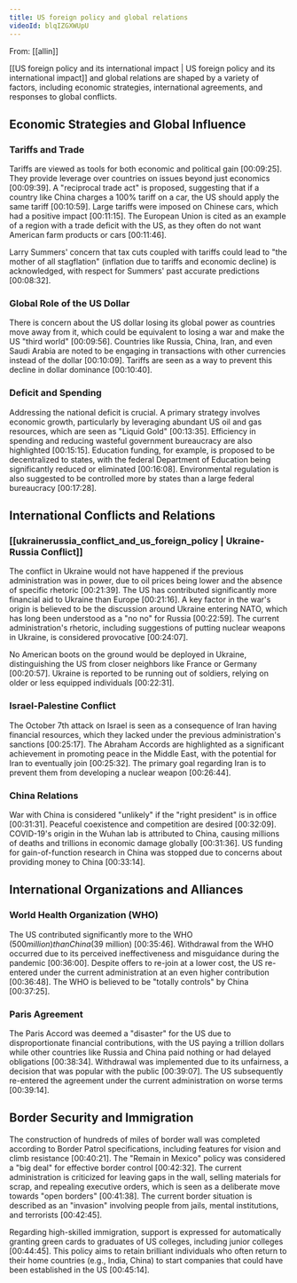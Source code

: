 ```yaml
---
title: US foreign policy and global relations
videoId: blqIZGXWUpU
---
```


From: [[allin]] <br/> 

[[US foreign policy and its international impact | US foreign policy and its international impact]] and global relations are shaped by a variety of factors, including economic strategies, international agreements, and responses to global conflicts.

## Economic Strategies and Global Influence

### Tariffs and Trade
Tariffs are viewed as tools for both economic and political gain <a class="yt-timestamp" data-t="00:09:25">[00:09:25]</a>. They provide leverage over countries on issues beyond just economics <a class="yt-timestamp" data-t="00:09:39">[00:09:39]</a>. A "reciprocal trade act" is proposed, suggesting that if a country like China charges a 100% tariff on a car, the US should apply the same tariff <a class="yt-timestamp" data-t="00:10:59">[00:10:59]</a>. Large tariffs were imposed on Chinese cars, which had a positive impact <a class="yt-timestamp" data-t="00:11:15">[00:11:15]</a>. The European Union is cited as an example of a region with a trade deficit with the US, as they often do not want American farm products or cars <a class="yt-timestamp" data-t="00:11:46">[00:11:46]</a>.

Larry Summers' concern that tax cuts coupled with tariffs could lead to "the mother of all stagflation" (inflation due to tariffs and economic decline) is acknowledged, with respect for Summers' past accurate predictions <a class="yt-timestamp" data-t="00:08:32">[00:08:32]</a>.

### Global Role of the US Dollar
There is concern about the US dollar losing its global power as countries move away from it, which could be equivalent to losing a war and make the US "third world" <a class="yt-timestamp" data-t="00:09:56">[00:09:56]</a>. Countries like Russia, China, Iran, and even Saudi Arabia are noted to be engaging in transactions with other currencies instead of the dollar <a class="yt-timestamp" data-t="00:10:09">[00:10:09]</a>. Tariffs are seen as a way to prevent this decline in dollar dominance <a class="yt-timestamp" data-t="00:10:40">[00:10:40]</a>.

### Deficit and Spending
Addressing the national deficit is crucial. A primary strategy involves economic growth, particularly by leveraging abundant US oil and gas resources, which are seen as "Liquid Gold" <a class="yt-timestamp" data-t="00:13:35">[00:13:35]</a>. Efficiency in spending and reducing wasteful government bureaucracy are also highlighted <a class="yt-timestamp" data-t="00:15:15">[00:15:15]</a>. Education funding, for example, is proposed to be decentralized to states, with the federal Department of Education being significantly reduced or eliminated <a class="yt-timestamp" data-t="00:16:08">[00:16:08]</a>. Environmental regulation is also suggested to be controlled more by states than a large federal bureaucracy <a class="yt-timestamp" data-t="00:17:28">[00:17:28]</a>.

## International Conflicts and Relations

### [[ukrainerussia_conflict_and_us_foreign_policy | Ukraine-Russia Conflict]]
The conflict in Ukraine would not have happened if the previous administration was in power, due to oil prices being lower and the absence of specific rhetoric <a class="yt-timestamp" data-t="00:21:39">[00:21:39]</a>. The US has contributed significantly more financial aid to Ukraine than Europe <a class="yt-timestamp" data-t="00:21:16">[00:21:16]</a>. A key factor in the war's origin is believed to be the discussion around Ukraine entering NATO, which has long been understood as a "no no" for Russia <a class="yt-timestamp" data-t="00:22:59">[00:22:59]</a>. The current administration's rhetoric, including suggestions of putting nuclear weapons in Ukraine, is considered provocative <a class="yt-timestamp" data-t="00:24:07">[00:24:07]</a>.

No American boots on the ground would be deployed in Ukraine, distinguishing the US from closer neighbors like France or Germany <a class="yt-timestamp" data-t="00:20:57">[00:20:57]</a>. Ukraine is reported to be running out of soldiers, relying on older or less equipped individuals <a class="yt-timestamp" data-t="00:22:31">[00:22:31]</a>.

### Israel-Palestine Conflict
The October 7th attack on Israel is seen as a consequence of Iran having financial resources, which they lacked under the previous administration's sanctions <a class="yt-timestamp" data-t="00:25:17">[00:25:17]</a>. The Abraham Accords are highlighted as a significant achievement in promoting peace in the Middle East, with the potential for Iran to eventually join <a class="yt-timestamp" data-t="00:25:32">[00:25:32]</a>. The primary goal regarding Iran is to prevent them from developing a nuclear weapon <a class="yt-timestamp" data-t="00:26:44">[00:26:44]</a>.

### China Relations
War with China is considered "unlikely" if the "right president" is in office <a class="yt-timestamp" data-t="00:31:31">[00:31:31]</a>. Peaceful coexistence and competition are desired <a class="yt-timestamp" data-t="00:32:09">[00:32:09]</a>. COVID-19's origin in the Wuhan lab is attributed to China, causing millions of deaths and trillions in economic damage globally <a class="yt-timestamp" data-t="00:31:36">[00:31:36]</a>. US funding for gain-of-function research in China was stopped due to concerns about providing money to China <a class="yt-timestamp" data-t="00:33:14">[00:33:14]</a>.

## International Organizations and Alliances

### World Health Organization (WHO)
The US contributed significantly more to the WHO ($500 million) than China ($39 million) <a class="yt-timestamp" data-t="00:35:46">[00:35:46]</a>. Withdrawal from the WHO occurred due to its perceived ineffectiveness and misguidance during the pandemic <a class="yt-timestamp" data-t="00:36:00">[00:36:00]</a>. Despite offers to re-join at a lower cost, the US re-entered under the current administration at an even higher contribution <a class="yt-timestamp" data-t="00:36:48">[00:36:48]</a>. The WHO is believed to be "totally controls" by China <a class="yt-timestamp" data-t="00:37:25">[00:37:25]</a>.

### Paris Agreement
The Paris Accord was deemed a "disaster" for the US due to disproportionate financial contributions, with the US paying a trillion dollars while other countries like Russia and China paid nothing or had delayed obligations <a class="yt-timestamp" data-t="00:38:34">[00:38:34]</a>. Withdrawal was implemented due to its unfairness, a decision that was popular with the public <a class="yt-timestamp" data-t="00:39:07">[00:39:07]</a>. The US subsequently re-entered the agreement under the current administration on worse terms <a class="yt-timestamp" data-t="00:39:14">[00:39:14]</a>.

## Border Security and Immigration
The construction of hundreds of miles of border wall was completed according to Border Patrol specifications, including features for vision and climb resistance <a class="yt-timestamp" data-t="00:40:21">[00:40:21]</a>. The "Remain in Mexico" policy was considered a "big deal" for effective border control <a class="yt-timestamp" data-t="00:42:32">[00:42:32]</a>. The current administration is criticized for leaving gaps in the wall, selling materials for scrap, and repealing executive orders, which is seen as a deliberate move towards "open borders" <a class="yt-timestamp" data-t="00:41:38">[00:41:38]</a>. The current border situation is described as an "invasion" involving people from jails, mental institutions, and terrorists <a class="yt-timestamp" data-t="00:42:45">[00:42:45]</a>.

Regarding high-skilled immigration, support is expressed for automatically granting green cards to graduates of US colleges, including junior colleges <a class="yt-timestamp" data-t="00:44:45">[00:44:45]</a>. This policy aims to retain brilliant individuals who often return to their home countries (e.g., India, China) to start companies that could have been established in the US <a class="yt-timestamp" data-t="00:45:14">[00:45:14]</a>.